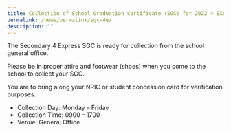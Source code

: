 ```yaml
---
title: Collection of School Graduation Certificate (SGC) for 2022 4 EXPRESS students
permalink: /news/permalink/sgc-4e/
description: ""
---
```

The Secondary 4 Express SGC is ready for collection from the school general office.

Please be in proper attire and footwear (shoes) when you come to the school to collect your SGC. 

You are to bring along your NRIC or student concession card for verification purposes.

*   Collection Day: Monday – Friday
*   Collection Time: 0900 – 1700
*   Venue: General Office